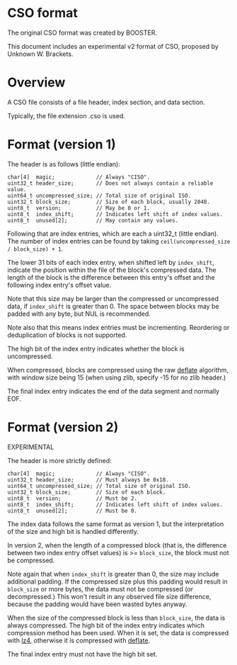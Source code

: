 CSO format
===========

The original CSO format was created by BOOSTER.

This document includes an experimental v2 format of CSO, proposed by Unknown W. Brackets.


Overview
===========

A CSO file consists of a file header, index section, and data section.

Typically, the file extension .cso is used.


Format (version 1)
===========

The header is as follows (little endian):

	char[4]  magic;             // Always "CISO".
	uint32_t header_size;       // Does not always contain a reliable value.
	uint64_t uncompressed_size; // Total size of original ISO.
	uint32_t block_size;        // Size of each block, usually 2048.
	uint8_t  version;           // May be 0 or 1.
	uint8_t  index_shift;       // Indicates left shift of index values.
	uint8_t  unused[2];         // May contain any values.

Following that are index entries, which are each a uint32_t (little endian).  The number of
index entries can be found by taking `ceil(uncompressed_size / block_size) + 1`.

The lower 31 bits of each index entry, when shifted left by `index_shift`, indicate the
position within the file of the block's compressed data.  The length of the block is the
difference between this entry's offset and the following index entry's offset value.

Note that this size may be larger than the compressed or uncompressed data, if `index_shift` is
greater than 0.  The space between blocks may be padded with any byte, but NUL is recommended.

Note also that this means index entries must be incrementing.  Reordering or deduplication of
blocks is not supported.

The high bit of the index entry indicates whether the block is uncompressed.

When compressed, blocks are compressed using the raw [deflate][] algorithm, with window size
being 15 (when using zlib, specify -15 for no zlib header.)

The final index entry indicates the end of the data segment and normally EOF.


Format (version 2)
===========

EXPERIMENTAL

The header is more strictly defined:

    char[4]  magic;             // Always "CISO".
	uint32_t header_size;       // Must always be 0x18.
	uint64_t uncompressed_size; // Total size of original ISO.
	uint32_t block_size;        // Size of each block.
	uint8_t  version;           // Must be 2.
	uint8_t  index_shift;       // Indicates left shift of index values.
	uint8_t  unused[2];         // Must be 0.

The index data follows the same format as version 1, but the interpretation of the size and high
bit is handled differently.

In version 2, when the length of a compressed block (that is, the difference between two index
entry offset values) is >= `block_size`, the block must not be compressed.

Note again that when `index_shift` is greater than 0, the size may include additional padding.
If the compressed size plus this padding would result in `block_size` or more bytes, the data
must not be compressed (or decompressed.)  This won't result in any observed file size
difference, because the padding would have been wasted bytes anyway.

When the size of the compressed block is less than `block_size`, the data is always compressed.
The high bit of the index entry indicates which compression method has been used.  When it is
set, the data is compressed with [lz4][], otherwise it is compressed with [deflate][].

The final index entry must not have the high bit set.


[lz4]: https://code.google.com/p/lz4/
[deflate]: https://www.ietf.org/rfc/rfc1951.txt